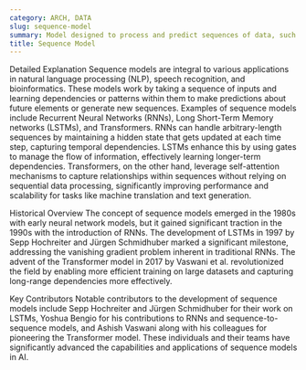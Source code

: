 ```yaml
---
category: ARCH, DATA
slug: sequence-model
summary: Model designed to process and predict sequences of data, such as time series, text, or biological sequences.
title: Sequence Model
---
```


Detailed Explanation
Sequence models are integral to various applications in natural language processing (NLP), speech recognition, and bioinformatics. These models work by taking a sequence of inputs and learning dependencies or patterns within them to make predictions about future elements or generate new sequences. Examples of sequence models include Recurrent Neural Networks (RNNs), Long Short-Term Memory networks (LSTMs), and Transformers. RNNs can handle arbitrary-length sequences by maintaining a hidden state that gets updated at each time step, capturing temporal dependencies. LSTMs enhance this by using gates to manage the flow of information, effectively learning longer-term dependencies. Transformers, on the other hand, leverage self-attention mechanisms to capture relationships within sequences without relying on sequential data processing, significantly improving performance and scalability for tasks like machine translation and text generation.

Historical Overview
The concept of sequence models emerged in the 1980s with early neural network models, but it gained significant traction in the 1990s with the introduction of RNNs. The development of LSTMs in 1997 by Sepp Hochreiter and Jürgen Schmidhuber marked a significant milestone, addressing the vanishing gradient problem inherent in traditional RNNs. The advent of the Transformer model in 2017 by Vaswani et al. revolutionized the field by enabling more efficient training on large datasets and capturing long-range dependencies more effectively.

Key Contributors
Notable contributors to the development of sequence models include Sepp Hochreiter and Jürgen Schmidhuber for their work on LSTMs, Yoshua Bengio for his contributions to RNNs and sequence-to-sequence models, and Ashish Vaswani along with his colleagues for pioneering the Transformer model. These individuals and their teams have significantly advanced the capabilities and applications of sequence models in AI.
